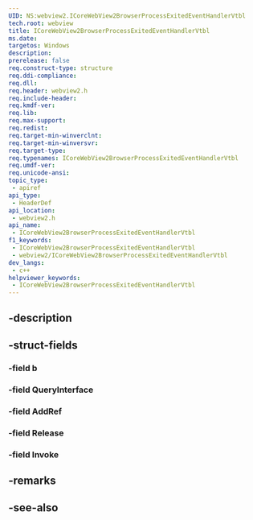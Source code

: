 ```yaml
---
UID: NS:webview2.ICoreWebView2BrowserProcessExitedEventHandlerVtbl
tech.root: webview
title: ICoreWebView2BrowserProcessExitedEventHandlerVtbl
ms.date: 
targetos: Windows
description: 
prerelease: false
req.construct-type: structure
req.ddi-compliance: 
req.dll: 
req.header: webview2.h
req.include-header: 
req.kmdf-ver: 
req.lib: 
req.max-support: 
req.redist: 
req.target-min-winverclnt: 
req.target-min-winversvr: 
req.target-type: 
req.typenames: ICoreWebView2BrowserProcessExitedEventHandlerVtbl
req.umdf-ver: 
req.unicode-ansi: 
topic_type:
 - apiref
api_type:
 - HeaderDef
api_location:
 - webview2.h
api_name:
 - ICoreWebView2BrowserProcessExitedEventHandlerVtbl
f1_keywords:
 - ICoreWebView2BrowserProcessExitedEventHandlerVtbl
 - webview2/ICoreWebView2BrowserProcessExitedEventHandlerVtbl
dev_langs:
 - c++
helpviewer_keywords:
 - ICoreWebView2BrowserProcessExitedEventHandlerVtbl
---
```


## -description

## -struct-fields

### -field b

### -field QueryInterface

### -field AddRef

### -field Release

### -field Invoke

## -remarks

## -see-also

